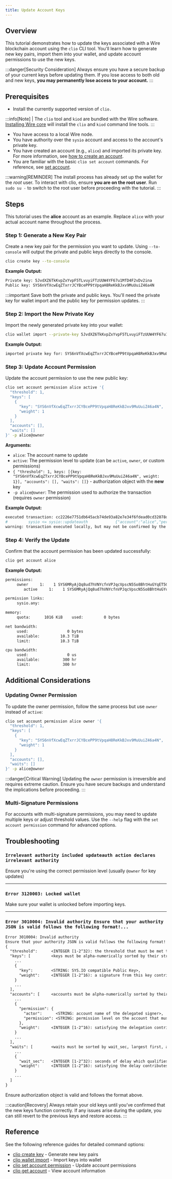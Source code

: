 ```yaml
---
title: Update Account Keys
---
```


## Overview

This tutorial demonstrates how to update the keys associated with a Wire blockchain account using the `clio` CLI tool. You'll learn how to generate new key pairs, import them into your wallet, and update account permissions to use the new keys.

:::danger[Security Consideration]
Always ensure you have a secure backup of your current keys before updating them. If you lose access to both old and new keys, **you may permanently lose access to your account.**
:::

## Prerequisites

* Install the currently supported version of `clio.`
  
:::info[Note]
| The `clio` tool and `kiod` are bundled with the Wire software. [Installing Wire core](/docs/getting-started/install-dependencies.md) will install the `clio` and `kiod` command line tools.
:::

* You have access to a local Wire node.
* You have authority over the `sysio` account and access to the account's private key.
* You have created an account (e.g., `alice`) and imported its private key. For more information, see [how to create an account](/docs/guides/how-to-create-an-account.md).
* You are familiar with the basic `clio set account` commands. For reference, see [set account](/docs/api-reference/tooling/clio/command-reference/set/set-account.md).

:::warning[REMINDER]
The install process has already set up the wallet for the *root* user. To interact with clio, ensure **you are on the root user**. Run `sudo su -` to switch to the root user before proceeding with the tutorial.
:::

## Steps

This tutorial uses the **alice** account as an example. Replace `alice` with your actual account name throughout the process.

### Step 1: Generate a New Key Pair

Create a new key pair for the permission you want to update. Using `--to-console` will output the private and public keys directly to the console.

```sh
clio create key --to-console
```

**Example Output:**

```sh
Private key: 5JvdXZ6TkKvpZxYvpF5TLvuyiFTzUUW4YF67u1MfD4F2vDv2ina
Public key: SYS6nVfXcwEqZTxrrJCYBcePP9tVpqaH8ReKkBJxv9MuUuiZ46a4N
```

:::important
Save both the private and public keys. You'll need the private key for wallet import and the public key for permission updates.
:::

### Step 2: Import the New Private Key

Import the newly generated private key into your wallet:

```sh
clio wallet import --private-key 5JvdXZ6TkKvpZxYvpF5TLvuyiFTzUUW4YF67u1MfD4F2vDv2ina
```

**Example Output:**

```sh
imported private key for: SYS6nVfXcwEqZTxrrJCYBcePP9tVpqaH8ReKkBJxv9MuUuiZ46a4N
```

### Step 3: Update Account Permission

Update the account permission to use the new public key:

```sh
clio set account permission alice active '{
  "threshold": 1,
  "keys": [
    {
      "key": "SYS6nVfXcwEqZTxrrJCYBcePP9tVpqaH8ReKkBJxv9MuUuiZ46a4N",
      "weight": 1
    }
  ],
  "accounts": [],
  "waits": []
}' -p alice@owner
```

**Arguments:**

* `alice`: The account name to update
* `active`: The permission level to update (can be `active`, `owner`, or custom permissions)
* `{ "threshold": 1, keys: [{key: "SYS6nVfXcwEqZTxrrJCYBcePP9tVpqaH8ReKkBJxv9MuUuiZ46a4N", weight: 1}], "accounts": [], "waits": []}` - authorization object with the **new** key
* `-p alice@owner`: The permission used to authorize the transaction (requires `owner` permission)

**Example Output:**

```sh
executed transaction: cc2226e7751db645acb74de93a82e7e34f6fdead0cd32078d875393b3da0d57e  160 bytes  322 us
#         sysio <= sysio::updateauth            {"account":"alice","permission":"active","parent":"owner","auth":{"threshold":1,"keys":[{"key":"SYS6...
warning: transaction executed locally, but may not be confirmed by the network yet         ] 
```

### Step 4: Verify the Update

Confirm that the account permission has been updated successfully:

```sh
clio get account alice
```

**Example Output:**

```sh
permissions: 
     owner     1:    1 SYS6MRyAjQq8ud7hVNYcfnVPJqcVpscN5So8BhtHuGYqET5GDW5CV
        active     1:    1 SYS6MRyAjQq8ud7hVNYcfnVPJqcVpscN5So8BhtHuGYqET5GDW5CV

permission links: 
     sysio.any: 

memory: 
     quota:      1016 KiB    used:         0 bytes

net bandwidth: 
     used:                 0 bytes
     available:         10.3 TiB  
     limit:             10.3 TiB  

cpu bandwidth:
     used:                 0 us   
     available:          300 hr   
     limit:              300 hr   
```

## Additional Considerations

### Updating Owner Permission

To update the owner permission, follow the same process but use `owner` instead of `active`:

```sh
clio set account permission alice owner '{
  "threshold": 1,
  "keys": [
    {
      "key": "SYS6nVfXcwEqZTxrrJCYBcePP9tVpqaH8ReKkBJxv9MuUuiZ46a4N",
      "weight": 1
    }
  ],
  "accounts": [],
  "waits": []
}' -p alice@owner
```

:::danger[Critical Warning]
Updating the `owner` permission is irreversible and requires extreme caution. Ensure you have secure backups and understand the implications before proceeding.
:::

### Multi-Signature Permissions

For accounts with multi-signature permissions, you may need to update multiple keys or adjust threshold values. Use the `--help` flag with the `set account permission` command for advanced options.

## Troubleshooting

### `Irrelevant authority included updateauth action declares irrelevant authority`

Ensure you're using the correct permission level (usually `@owner` for key updates)

---

### `Error 3120003: Locked wallet`

Make sure your wallet is unlocked before importing keys.

---

### `Error 3010004: Invalid authority Ensure that your authority JSON is valid follows the following format!...`

```txt
Error 3010004: Invalid authority
Ensure that your authority JSON is valid follows the following format!
{
  "threshold":      <INTEGER [1-2^32): the threshold that must be met to satisfy this authority>,
  "keys": [         <keys must be alpha-numerically sorted by their string representations and unique>
    ...
    {
      "key":        <STRING: SYS.IO compatible Public Key>,
      "weight":     <INTEGER [1-2^16): a signature from this key contributes this to satisfying the threshold>
    }
    ...
  ],
  "accounts": [     <accounts must be alpha-numerically sorted by their permission (actor, then permission) and unique>
    ...
    {
      "permission": {
        "actor":      <STRING: account name of the delegated signer>,
        "permission": <STRING: permission level on the account that must be satisfied>,
      },
      "weight":     <INTEGER [1-2^16): satisfying the delegation contributes this to satisfying the threshold>
    }
    ...
  ],
  "waits": [        <waits must be sorted by wait_sec, largest first, and be unique>
    ...
    {
      "wait_sec":   <INTEGER [1-2^32): seconds of delay which qualifies as passing this wait>
      "weight":     <INTEGER [1-2^16): satisfying the delay contributes this to satisfying the threshold>
    }
    ...
  ]
}
```

Ensure authorization object is valid and follows the format above.

:::caution[Recovery]
Always retain your old keys until you’ve confirmed that the new keys function correctly. If any issues arise during the update, you can still revert to the previous keys and restore access.
:::

## Reference

See the following reference guides for detailed command options:

* [clio create key](/docs/api-reference/tooling/clio/command-reference/create/key.md) - Generate new key pairs
* [clio wallet import](/docs/api-reference/tooling/clio/command-reference/wallet/import.md) - Import keys into wallet
* [clio set account permission](/docs/api-reference/tooling/clio/command-reference/set/set-account.md) - Update account permissions
* [clio get account](/docs/api-reference/tooling/clio/command-reference/get/account.md) - View account information
